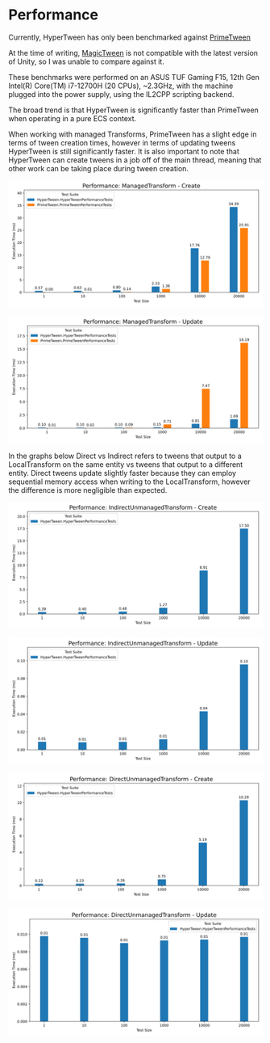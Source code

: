# Performance

Currently, HyperTween has only been benchmarked against [PrimeTween](https://github.com/KyryloKuzyk/PrimeTween)

At the time of writing, [MagicTween](https://github.com/AnnulusGames/MagicTween) is not compatible with the latest version of Unity, so I was unable to compare against it.

These benchmarks were performed on an ASUS TUF Gaming F15, 12th Gen Intel(R) Core(TM) i7-12700H (20 CPUs), ~2.3GHz, with the machine plugged into the power supply, using the IL2CPP scripting backend.

The broad trend is that HyperTween is significantly faster than PrimeTween when operating in a pure ECS context.

When working with managed Transforms, PrimeTween has a slight edge in terms of tween creation times, however in terms of updating tweens HyperTween is still significantly faster. It is also important to note that HyperTween can create tweens in a job off of the main thread, meaning that other work can be taking place during tween creation.

![Managed Transform Create](../images/perf/svg_plots/managedtransform_create.svg)

![Managed Transform Update](../images/perf/svg_plots/managedtransform_update.svg)

In the graphs below Direct vs Indirect refers to tweens that output to a LocalTransform on the same entity vs tweens that output to a different entity. Direct tweens update slightly faster because they can employ sequential memory access when writing to the LocalTransform, however the difference is more negligible than expected.

![Indirect Unmanaged Transform Create](../images/perf/svg_plots/indirectunmanagedtransform_create.svg)

![Indirect Unmanaged Transform Update](../images/perf/svg_plots/indirectunmanagedtransform_update.svg)

![Direct Unmanaged Transform Create](../images/perf/svg_plots/directunmanagedtransform_create.svg)

![Direct Unmanaged Transform Update](../images/perf/svg_plots/directunmanagedtransform_update.svg)